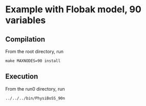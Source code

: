 # Example with Flobak model, 90 variables

## Compilation

From the root directory, run 

```
make MAXNODES=90 install
```

## Execution

From the run0 directory, run 
```
../../../bin/PhysiBoSS_90n
```
